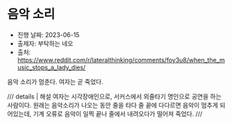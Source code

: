 # 음악 소리

- 진행 날짜: 2023-06-15
- 출제자: 부탁하는 네오
- 출처: <https://www.reddit.com/r/lateralthinking/comments/foy3u8/when_the_music_stops_a_lady_dies/>

음악 소리가 멈춘다. 여자는 곧 죽었다.

/// details | 해설
여자는 시각장애인으로, 서커스에서 외줄타기 명인으로 공연을 하는 사람이다. 원래는 음악소리가 나오는 동안 줄을 타다 줄 끝에 다다르면 음악이 멈추게 되어있는데, 기계 오류로 음악이 일찍 끝나 줄에서 내려오다가 떨어져 죽었다.
///
